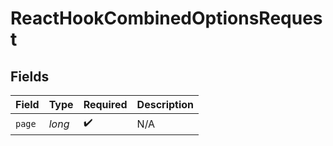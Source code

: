 # ReactHookCombinedOptionsRequest


## Fields

| Field              | Type               | Required           | Description        |
| ------------------ | ------------------ | ------------------ | ------------------ |
| `page`             | *long*             | :heavy_check_mark: | N/A                |